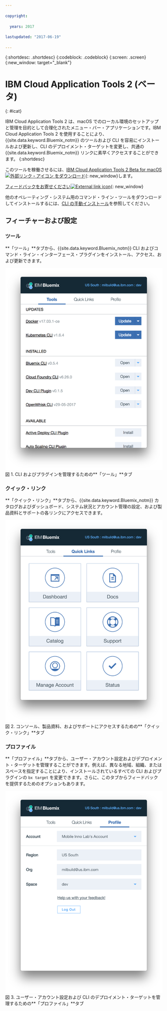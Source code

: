 ```yaml
---

copyright:

  years: 2017

lastupdated: "2017-06-19"

---
```


{:shortdesc: .shortdesc}
{:codeblock: .codeblock}
{:screen: .screen}
{:new_window: target="_blank"}

# IBM Cloud Application Tools 2 (ベータ)
{: #icat}

IBM Cloud Application Tools 2 は、macOS でのローカル環境のセットアップと管理を目的として合理化されたメニュー・バー・アプリケーションです。IBM Cloud Application Tools 2 を使用することにより、{{site.data.keyword.Bluemix_notm}} のツールおよび CLI を容易にインストールおよび更新し、CLI のデプロイメント・ターゲットを変更し、共通の {{site.data.keyword.Bluemix_notm}} リンクに素早くアクセスすることができます。
{:shortdesc}

このツールを稼働させるには、[IBM Cloud Application Tools 2 Beta for macOS ![外部リンク・アイコン](../icons/launch-glyph.svg) をダウンロード](http://ibm.biz/icat-2-download){: new_window}します。 

[フィードバックをお寄せください![External link icon](../icons/launch-glyph.svg)](http://ibm.biz/icat-2-feedback){: new_window}

他のオペレーティング・システム用のコマンド・ライン・ツールをダウンロードしてインストールするには、[CLI の手動インストール](/docs/cli/index.html)を参照してください。

## フィーチャーおよび設定

### ツール

**「ツール」**タブから、{{site.data.keyword.Bluemix_notm}} CLI およびコマンド・ライン・インターフェース・プラグインをインストール、アクセス、および更新できます。 

![**ツール**・タブの画面キャプチャー。](icat_tools.png "CLI およびプラグインを管理するためのツール・タブ") <br> 図 1. CLI およびプラグインを管理するための**「ツール」**タブ

### クイック・リンク

**「クイック・リンク」**タブから、{{site.data.keyword.Bluemix_notm}} カタログおよびダッシュボード、システム状況とアカウント管理の設定、および製品資料とサポートの各リンクにアクセスできます。 

![**クイック・リンク**・タブの画面キャプチャー。](icat_quicklinks.png "コンソール設定、製品資料、およびサポートにアクセスするためのクイック・リンク・タブ") <br> 図 2. コンソール、製品資料、およびサポートにアクセスするための**「クイック・リンク」**タブ

### プロファイル

**「プロファイル」**タブから、ユーザー・アカウント設定およびデプロイメント・ターゲットを管理することができます。例えば、異なる地域、組織、またはスペースを指定することにより、インストールされているすべての CLI およびプラグインの `bx target` を変更できます。さらに、このタブからフィードバックを提供するためのオプションもあります。 

![**プロファイル**・タブの画面キャプチャー。](icat_profile.png "ユーザー・プロファイル設定用のプロファイル・タブ") <br> 図 3. ユーザー・アカウント設定および CLI のデプロイメント・ターゲットを管理するための**「プロファイル」**タブ

















